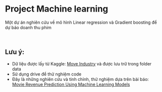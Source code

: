<h1><b>Project Machine learning</b></h1>
<p>Một dự án nghiên cứu về mô hình Linear regression và Gradient boosting để dự báo doanh thu phim</p>
<br>
<h2>Lưu ý:</h2>
<ul>

  <li>Dữ liệu được lấy từ Kaggle: <a href="https://www.kaggle.com/datasets/danielgrijalvas/movies">Move Industry</a> và được lưu trữ trong folder data</li>
  <li>Sử dụng drive để thử nghiệm code</li>
  <li>Đây là những nghiên cứu và tinh chỉnh, thử nghiệm dựa trên bài báo: <a href="https://arxiv.org/html/2405.11651v1#S10">Movie Revenue Prediction Using Machine Learning Models</a></li>
  
</ul>
